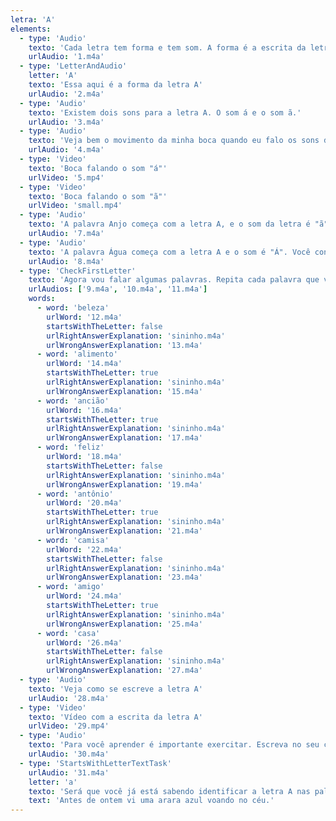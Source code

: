 ```yaml
---
letra: 'A'
elements:
  - type: 'Audio'
    texto: 'Cada letra tem forma e tem som. A forma é a escrita da letra, o som é como falamos ela.'
    urlAudio: '1.m4a'
  - type: 'LetterAndAudio'
    letter: 'A'
    texto: 'Essa aqui é a forma da letra A'
    urlAudio: '2.m4a'
  - type: 'Audio'
    texto: 'Existem dois sons para a letra A. O som á e o som ã.'
    urlAudio: '3.m4a'
  - type: 'Audio'
    texto: 'Veja bem o movimento da minha boca quando eu falo os sons da letra A e repita comigo.'
    urlAudio: '4.m4a'
  - type: 'Video'
    texto: 'Boca falando o som "á"'
    urlVideo: '5.mp4'
  - type: 'Video'
    texto: 'Boca falando o som "ã"'
    urlVideo: 'small.mp4'
  - type: 'Audio'
    texto: 'A palavra Anjo começa com a letra A, e o som da letra é "ã". Fale em voz alta algumas palavras que você conhece com o som Ã.'
    urlAudio: '7.m4a'
  - type: 'Audio'
    texto: 'A palavra Água começa com a letra A e o som é "Á". Você conhece palavras que começam com o som Á?'
    urlAudio: '8.m4a'
  - type: 'CheckFirstLetter'
    texto: 'Agora vou falar algumas palavras. Repita cada palavra que você ouvir em voz alta e aperte nessa imagem (imagem aparece) se a palavra iniciar com a letra A. (aparece a primeira imagem, começa o segundo áudio) E aperte nessa imagem se a palavra não iniciar com a letra A. (aparece a segunda imagem, começa o terceiro áudio) Caso a resposta esteja certa, a imagem vai ficar verde. Se for a resposta errada, a imagem vai ficar vermelha.'
    urlAudios: ['9.m4a', '10.m4a', '11.m4a']
    words:
      - word: 'beleza'
        urlWord: '12.m4a'
        startsWithTheLetter: false
        urlRightAnswerExplanation: 'sininho.m4a'
        urlWrongAnswerExplanation: '13.m4a'
      - word: 'alimento'
        urlWord: '14.m4a'
        startsWithTheLetter: true
        urlRightAnswerExplanation: 'sininho.m4a'
        urlWrongAnswerExplanation: '15.m4a'
      - word: 'ancião'
        urlWord: '16.m4a'
        startsWithTheLetter: true
        urlRightAnswerExplanation: 'sininho.m4a'
        urlWrongAnswerExplanation: '17.m4a'
      - word: 'feliz'
        urlWord: '18.m4a'
        startsWithTheLetter: false
        urlRightAnswerExplanation: 'sininho.m4a'
        urlWrongAnswerExplanation: '19.m4a'
      - word: 'antônio'
        urlWord: '20.m4a'
        startsWithTheLetter: true
        urlRightAnswerExplanation: 'sininho.m4a'
        urlWrongAnswerExplanation: '21.m4a'
      - word: 'camisa'
        urlWord: '22.m4a'
        startsWithTheLetter: false
        urlRightAnswerExplanation: 'sininho.m4a'
        urlWrongAnswerExplanation: '23.m4a'
      - word: 'amigo'
        urlWord: '24.m4a'
        startsWithTheLetter: true
        urlRightAnswerExplanation: 'sininho.m4a'
        urlWrongAnswerExplanation: '25.m4a'
      - word: 'casa'
        urlWord: '26.m4a'
        startsWithTheLetter: false
        urlRightAnswerExplanation: 'sininho.m4a'
        urlWrongAnswerExplanation: '27.m4a'
  - type: 'Audio'
    texto: 'Veja como se escreve a letra A'
    urlAudio: '28.m4a'
  - type: 'Video'
    texto: 'Vídeo com a escrita da letra A'
    urlVideo: '29.mp4'
  - type: 'Audio'
    texto: 'Para você aprender é importante exercitar. Escreva no seu cadernoa a letra A pelo menos 7 vezes.'
    urlAudio: '30.m4a'
  - type: 'StartsWithLetterTextTask'
    urlAudio: '31.m4a'
    letter: 'a'
    texto: 'Será que você já está sabendo identificar a letra A nas palavras? No texto abaixo clique em todas as palavras que começam com A (Se você acertar, ela vai ficar verde, senão, ela vai ficar vermelha)'
    text: 'Antes de ontem vi uma arara azul voando no céu.'
---
```

